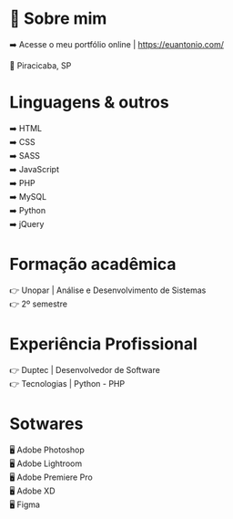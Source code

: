 # 🚀 Sobre mim
➡️ Acesse o meu portfólio online | https://euantonio.com/

📌 Piracicaba, SP

# Linguagens & outros
➡️ HTML <br>
➡️ CSS <br>
➡️ SASS <br>
➡️ JavaScript <br>
➡️ PHP <br>
➡️ MySQL <br>
➡️ Python <br>
➡️ jQuery <br>

# Formação acadêmica
👉 Unopar | Análise e Desenvolvimento de Sistemas <br>
👉 2º semestre

# Experiência Profissional
👉 Duptec | Desenvolvedor de Software <br>
👉 Tecnologias | Python - PHP

# Sotwares
🖥️ Adobe Photoshop <br>
🖥️ Adobe Lightroom <br>
🖥️ Adobe Premiere Pro <br>
🖥️ Adobe XD <br>
🖥️ Figma <br>
